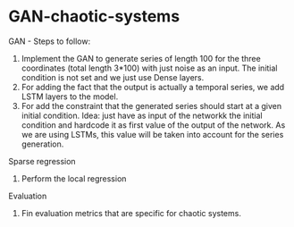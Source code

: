 # GAN-chaotic-systems

GAN - Steps to follow:

1) Implement the GAN to generate series of length 100 for the three coordinates (total length 3*100) with just noise as an input. The initial condition is not set and we just use Dense layers.
2) For adding the fact that the output is actually a temporal series, we add LSTM layers to the model.
3) For add the constraint that the generated series should start at a given initial condition. Idea: just have as input of the networkk the initial condition and hardcode it as first value of the output of the network. As we are using LSTMs, this value will be taken into account for the series generation.

Sparse regression

1) Perform the local regression

Evaluation 

1) Fin evaluation metrics that are specific for chaotic systems.

